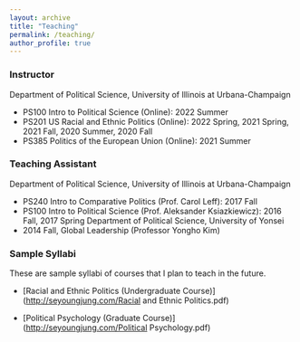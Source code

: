 ```yaml
---
layout: archive
title: "Teaching"
permalink: /teaching/
author_profile: true
---
```


### Instructor
Department of Political Science, University of Illinois at Urbana-Champaign
  * PS100 Intro to Political Science (Online): 2022 Summer
  * PS201 US Racial and Ethnic Politics (Online): 2022 Spring, 2021 Spring, 2021 Fall, 2020 Summer, 2020 Fall     
  * PS385 Politics of the European Union (Online): 2021 Summer

### Teaching Assistant
Department of Political Science, University of Illinois at Urbana-Champaign
  * PS240 Intro to Comparative Politics (Prof. Carol Leff): 2017 Fall
  * PS100 Intro to Political Science (Prof. Aleksander Ksiazkiewicz): 2016 Fall, 2017 Spring
Department of Political Science, University of Yonsei 
  * 2014 Fall, Global Leadership (Professor Yongho Kim)

### Sample Syllabi
These are sample syllabi of courses that I plan to teach in the future. 
* [Racial and Ethnic Politics (Undergraduate Course)](http://seyoungjung.com/Racial and Ethnic Politics.pdf)

* [Political Psychology (Graduate Course)](http://seyoungjung.com/Political Psychology.pdf)
